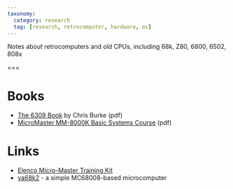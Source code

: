 ```yaml
---
taxonomy:
  category: research
  tag: [research, retrocomputer, hardware, os]
---
```


Notes about retrocomputers and old CPUs, including 68k, Z80, 6800, 6502, 808x

===

# Books
- [The 6309 Book](http://cyberabi.ipower.com/Downloads/The_6309_Book.pdf) by Chris Burke (pdf)
- [MicroMaster MM-8000K Basic Systems Course](https://www.elenco.com/wp-content/uploads/2011/03/MM-8000_REV-G_Print.pdf) (pdf)

# Links
- [Elenco Micro-Master Training Kit](https://www.elenco.com/product/micromaster-computer-training-kit/)
- [ya68k2](https://github.com/daveho/ya68k2) - a simple MC68008-based microcomputer
